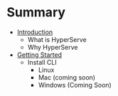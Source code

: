 # Summary

* [Introduction](README.md)
   * What is HyperServe
   * Why HyperServe
* [Getting Started](getting_started.md)
   * Install CLI
       * Linux
       * Mac (coming soon)
       * Windows (Coming Soon)

